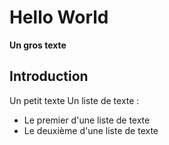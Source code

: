 # Hello World
**Un gros texte**
## Introduction
Un petit texte
Un liste de texte :
* Le premier d'une liste de texte
* Le deuxième d'une liste de texte
